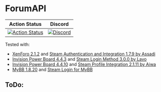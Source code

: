 # ForumAPI

| Action Status | Discord |
|:-------------:|:-------:|
| [![Action Status](https://github.com/Bara/ForumAPI/workflows/Compile%20with%20SourceMod/badge.svg)](https://github.com/Bara/ForumAPI/actions) | [![Discord](https://img.shields.io/discord/388685157286019072.svg)](https://discord.gg/eCsqjcD) |

Tested with:
 - [XenForo 2.1.2](https://xenforo.com/) and [Steam Authentication and Integration 1.7.9 by Assadi](https://xenforo.com/community/resources/xf2-s70-steam-authentication-and-integration-connected-accounts-new-analytics-xf1-importing.6088/)
 - [Invision Power Board 4.4.3](https://invisioncommunity.com/) and [Steam Login Method 3.0.0 by Lavo](https://invisioncommunity.com/files/file/7555-steam-login-method/)
 - [Invision Power Board 4.4.10](https://invisioncommunity.com/) and [Steam Profile Integration 2.1.11 by Aiwa](https://invisioncommunity.com/files/file/8170-steam-profile-integration/)
 - [MyBB 1.8.20](https://mybb.com/) and [Steam Login for MyBB](https://github.com/brnicot/Steam-Login-MyBB-1.8)


ToDo:
 - 
